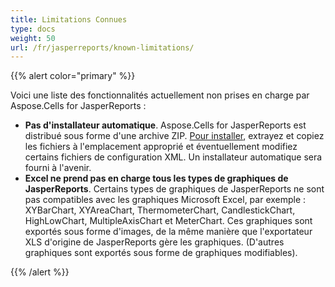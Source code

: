 ```yaml
---
title: Limitations Connues
type: docs
weight: 50
url: /fr/jasperreports/known-limitations/
---
```


{{% alert color="primary" %}} 

Voici une liste des fonctionnalités actuellement non prises en charge par Aspose.Cells for JasperReports :

- **Pas d'installateur automatique**. Aspose.Cells for JasperReports est distribué sous forme d'une archive ZIP. [Pour installer](/cells/fr/jasperreports/installation/), extrayez et copiez les fichiers à l'emplacement approprié et éventuellement modifiez certains fichiers de configuration XML. Un installateur automatique sera fourni à l'avenir.
- **Excel ne prend pas en charge tous les types de graphiques de JasperReports**. Certains types de graphiques de JasperReports ne sont pas compatibles avec les graphiques Microsoft Excel, par exemple : XYBarChart, XYAreaChart, ThermometerChart, CandlestickChart, HighLowChart, MultipleAxisChart et MeterChart. Ces graphiques sont exportés sous forme d'images, de la même manière que l'exportateur XLS d'origine de JasperReports gère les graphiques. (D'autres graphiques sont exportés sous forme de graphiques modifiables).

{{% /alert %}}
